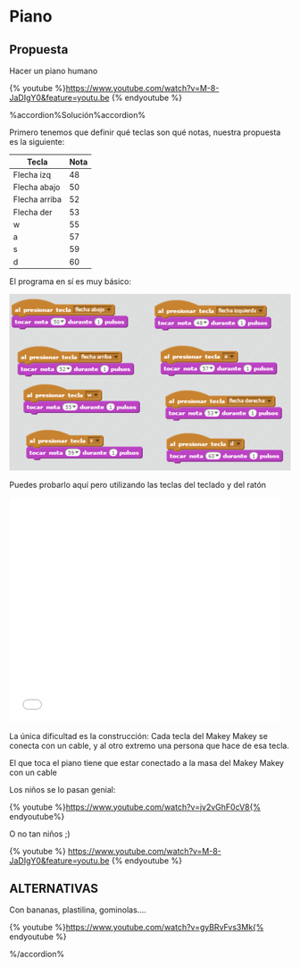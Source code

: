 
# Piano

## Propuesta

Hacer un piano humano

{% youtube %}https://www.youtube.com/watch?v=M-8-JaDIgY0&feature=youtu.be {% endyoutube %}

%accordion%Solución%accordion%

Primero tenemos que definir qué teclas son qué notas, nuestra propuesta es la siguiente:


|Tecla|Nota|
|--|--|
|Flecha izq|48
|Flecha abajo|50
|Flecha arriba|52
|Flecha der|53
|w|55
|a|57
|s|59
|d|60

El programa en sí es muy básico:

![](img/2016-10-01_08_15_11-PIANO_en_Scratch.png)

Puedes probarlo aquí pero utilizando las teclas del teclado y del ratón

<iframe width="485" height="402" allowtransparency="true" src="//scratch.mit.edu/projects/embed/123624393/?autostart=false" frameborder="0" allowfullscreen=""></iframe>



La única dificultad es la construcción: Cada tecla del Makey Makey se conecta con un cable, y al otro extremo una persona que hace de esa tecla.

El que toca el piano tiene que estar conectado a la masa del Makey Makey con un cable

Los niños se lo pasan genial:

{% youtube %}https://www.youtube.com/watch?v=jv2vGhF0cV8{% endyoutube%}

O no tan niños ;)

{% youtube %} https://www.youtube.com/watch?v=M-8-JaDIgY0&feature=youtu.be {% endyoutube %} 


## ALTERNATIVAS

Con bananas, plastilina, gominolas....

{% youtube %}https://www.youtube.com/watch?v=gyBRvFvs3Mk{% endyoutube %}

%/accordion%


